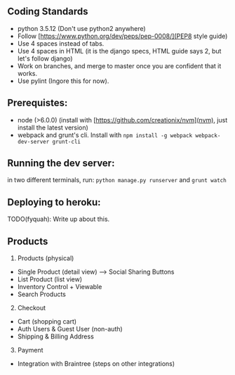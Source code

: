 ## Coding Standards

- python 3.5.12 (Don't use python2 anywhere)
- Follow [https://www.python.org/dev/peps/pep-0008/](PEP8 style guide)
- Use 4 spaces instead of tabs.
- Use 4 spaces in HTML (it is the django specs, HTML guide says 2, but let's follow django)
- Work on branches, and merge to master once you are confident that it works.
- Use pylint (Ingore this for now).

## Prerequistes:

- node (>6.0.0) (install with [https://github.com/creationix/nvm](nvm), just install the latest version)
- webpack and grunt's cli. Install with `npm install -g webpack webpack-dev-server grunt-cli`

## Running the dev server:

in two different terminals, run: `python manage.py runserver` and `grunt watch`

## Deploying to heroku:

TODO(fyquah): Write up about this.

## Products

1. Products (physical)

- Single Product (detail view) --> Social Sharing Buttons
- List Product (list view)
- Inventory Control + Viewable
- Search Products

2. Checkout

- Cart (shopping cart)
- Auth Users & Guest User (non-auth)
- Shipping & Billing Address

3. Payment

- Integration with Braintree (steps on other integrations)
